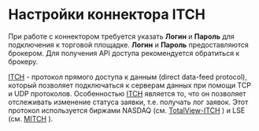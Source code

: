 # Настройки коннектора ITCH

При работе с коннектором требуется указать **Логин** и **Пароль** для подключения к торговой площадке. **Логин** и **Пароль** предоставляются брокером. Для получения API доступа рекомендуется обратиться к брокеру.

[ITCH](../itch.md) \- протокол прямого доступа к данным (direct data\-feed protocol), который позволяет подключаться к серверам данных при помощи TCP и UDP протоколов. Особенностью [ITCH](../itch.md) является то, что он позволяет отслеживать изменение статуса заявки, т.е. получать лог заявок. Этот протокол используется биржами NASDAQ (см. [TotalView\-ITCH](https://www.nasdaqtrader.com/Trader.aspx?id=Totalview2) ) и LSE (см. [MITCH](https://www.londonstockexchange.com/) ). 
